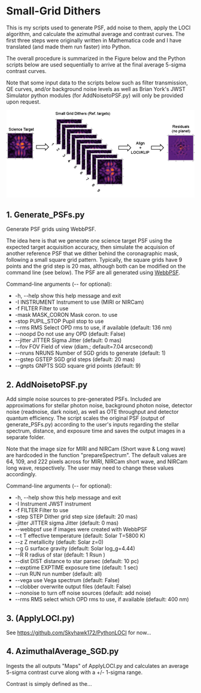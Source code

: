 # Small-Grid Dithers

This is my scripts used to generate PSF, add noise to them, apply the LOCI
algorithm, and calculate the azimuthal average and contrast curves.  The first
three steps were originally written in Mathematica code and I have translated
(and made them run faster) into Python.

The overall procedure is summarized in the Figure below and the Python scripts
below are used sequentially to arrive at the final average 5-sigma contrast curves.

Note that some input data to the scripts below such as filter transmission, QE
curves, and/or background noise levels as well as Brian York's JWST Simulator
python modules (for AddNoisetoPSF.py) will only be provided upon request.

![alt text](https://github.com/Skyhawk172/SmallGridDithers/blob/master/SGDcartoon.png "SGD cartoon")


## 1. Generate_PSFs.py

Generate PSF grids using WebbPSF.

The idea here is that we generate one science target PSF using the expected
target acquisition accuracy, then simulate the acquision of another reference
PSF that we dither behind the coronagraphic mask, following a small square grid
pattern. Typically, the square grids have 9 points and the grid step is 20 mas,
although both can be modified on the command line (see below).  The PSF are all
generated using [WebbPSF](http://www.stsci.edu/jwst/software/webbpsf).

Command-line arguments (-- for optional):
*  -h, --help        show this help message and exit
*  -I INSTRUMENT     Instrument to use (MIRI or NIRCam)
*  -f FILTER         Filter to use
*  -mask MASK_CORON  Mask coron. to use
*  -stop PUPIL_STOP  Pupil stop to use
*  --rms RMS         Select OPD rms to use, if available (default: 136 nm)
*  --noopd           Do not use any OPD (default: False)
*  --jitter JITTER   Sigma Jitter (default: 0 mas)
*  --fov FOV         Field of view (diam.; default=7.04 arcsecond)
*  --nruns NRUNS     Number of SGD grids to generate (default: 1)
*  --gstep GSTEP     SGD grid steps (default: 20 mas)
*  --gnpts GNPTS     SGD square grid points (default: 9)


## 2. AddNoisetoPSF.py

Add simple noise sources to pre-generated PSFs. Included are approximations for
stellar photon noise, background photon noise, detector noise (readnoise, dark
noise), as well as OTE throughput and detector quantum efficiency. The script
scales the original PSF (output of generate_PSFs.py) according to the user's
inputs regarding the stellar spectrum, distance, and exposure time and saves the
output images in a separate folder.

Note that the image size for MIRI and NIRCam (Short wave & Long wave) are
hardcoded in the function "prepareSpectrum". The default values are 64, 109, and
222 pixels across for MIRI, NIRCam short wave, and NIRCam long wave,
respectively. The user may need to change these values accordingly.

Command-line arguments (-- for optional):
*  -h, --help         show this help message and exit
*  -I Instrument      JWST instrument
*  -f FILTER          Filter to use
*  -step STEP         Dither grid step size (default: 20 mas)
*  -jitter JITTER     sigma Jitter (default: 0 mas)
*  --webbpsf          use if images were created with WebbPSF
*  --t T              effective temperature (default: Solar T=5800 K)
*  --z Z              metallicity (default: Solar z=0)
*  --g G              surface gravity (default: Solar log_g=4.44)
*  --R R              radius of star (default: 1 Rsun )
*  --dist DIST        distance to star parsec (default: 10 pc)
*  --exptime EXPTIME  exposure time (default: 1 sec)
*  --run RUN          run number (default: all)
*  --vega             use Vega spectrum (default: False)
*  --clobber          overwrite output files (default: False)
*  --nonoise          to turn off noise sources (default: add noise)
*  --rms RMS          select which OPD rms to use, if available (default: 400 nm)


## 3. (ApplyLOCI.py)

See https://github.com/Skyhawk172/PythonLOCI for now...

## 4. AzimuthalAverage_SGD.py

Ingests the all outputs "Maps" of ApplyLOCI.py and calculates an average 5-sigma
contrast curve along with a +/- 1-sigma range.

Contrast is simply defined as the... 
